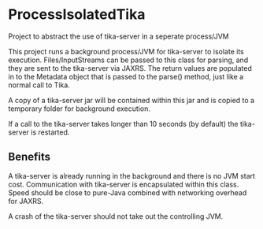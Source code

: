 ProcessIsolatedTika
===================

Project to abstract the use of tika-server in a seperate process/JVM

This project runs a background process/JVM for tika-server to isolate its execution.  Files/InputStreams can be passed to this class for parsing, and they are sent to the tika-server via JAXRS.  The return values are populated in to the Metadata object that is passed to the parse() method, just like a normal call to Tika.

A copy of a tika-server jar will be contained within this jar and is copied to a temporary folder for background execution.

If a call to the tika-server takes longer than 10 seconds (by default) the tika-server is restarted.

Benefits
--------

A tika-server is already running in the background and there is no JVM start cost.  Communication with tika-server is encapsulated within this class.  Speed should be close to pure-Java combined with networking overhead for JAXRS.

A crash of the tika-server should not take out the controlling JVM.
